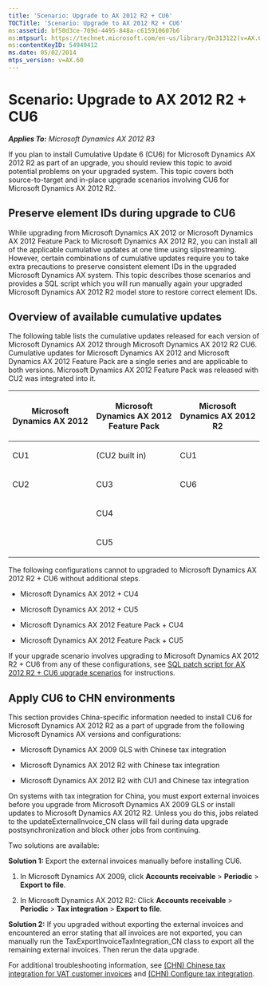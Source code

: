 ```yaml
---
title: 'Scenario: Upgrade to AX 2012 R2 + CU6'
TOCTitle: 'Scenario: Upgrade to AX 2012 R2 + CU6'
ms:assetid: bf50d3ce-709d-4495-848a-c615910607b6
ms:mtpsurl: https://technet.microsoft.com/en-us/library/Dn313122(v=AX.60)
ms:contentKeyID: 54940412
ms.date: 05/02/2014
mtps_version: v=AX.60
---
```


# Scenario: Upgrade to AX 2012 R2 + CU6 


_**Applies To:** Microsoft Dynamics AX 2012 R3_

If you plan to install Cumulative Update 6 (CU6) for Microsoft Dynamics AX 2012 R2 as part of an upgrade, you should review this topic to avoid potential problems on your upgraded system. This topic covers both source-to-target and in-place upgrade scenarios involving CU6 for Microsoft Dynamics AX 2012 R2.

## Preserve element IDs during upgrade to CU6

While upgrading from Microsoft Dynamics AX 2012 or Microsoft Dynamics AX 2012 Feature Pack to Microsoft Dynamics AX 2012 R2, you can install all of the applicable cumulative updates at one time using slipstreaming. However, certain combinations of cumulative updates require you to take extra precautions to preserve consistent element IDs in the upgraded Microsoft Dynamics AX system. This topic describes those scenarios and provides a SQL script which you will run manually again your upgraded Microsoft Dynamics AX 2012 R2 model store to restore correct element IDs.

## Overview of available cumulative updates

The following table lists the cumulative updates released for each version of Microsoft Dynamics AX 2012 through Microsoft Dynamics AX 2012 R2 CU6. Cumulative updates for Microsoft Dynamics AX 2012 and Microsoft Dynamics AX 2012 Feature Pack are a single series and are applicable to both versions. Microsoft Dynamics AX 2012 Feature Pack was released with CU2 was integrated into it.

<table>
<colgroup>
<col style="width: 33%" />
<col style="width: 33%" />
<col style="width: 33%" />
</colgroup>
<thead>
<tr class="header">
<th><p>Microsoft Dynamics AX 2012</p></th>
<th><p>Microsoft Dynamics AX 2012 Feature Pack</p></th>
<th><p>Microsoft Dynamics AX 2012 R2</p></th>
</tr>
</thead>
<tbody>
<tr class="odd">
<td><p>CU1</p></td>
<td><p>(CU2 built in)</p></td>
<td><p>CU1</p></td>
</tr>
<tr class="even">
<td><p>CU2</p></td>
<td><p>CU3</p></td>
<td><p>CU6</p></td>
</tr>
<tr class="odd">
<td><p></p></td>
<td><p>CU4</p></td>
<td><p></p></td>
</tr>
<tr class="even">
<td><p></p></td>
<td><p>CU5</p></td>
<td><p></p></td>
</tr>
</tbody>
</table>


The following configurations cannot to upgraded to Microsoft Dynamics AX 2012 R2 + CU6 without additional steps.

  - Microsoft Dynamics AX 2012 + CU4

  - Microsoft Dynamics AX 2012 + CU5

  - Microsoft Dynamics AX 2012 Feature Pack + CU4

  - Microsoft Dynamics AX 2012 Feature Pack + CU5

If your upgrade scenario involves upgrading to Microsoft Dynamics AX 2012 R2 + CU6 from any of these configurations, see [SQL patch script for AX 2012 R2 + CU6 upgrade scenarios](fix-element-ids-sql-patch-script-for-ax-2012-r2-cu6-upgrade-scenarios.md) for instructions.

## Apply CU6 to CHN environments

This section provides China-specific information needed to install CU6 for Microsoft Dynamics AX 2012 R2 as a part of upgrade from the following Microsoft Dynamics AX versions and configurations:

  - Microsoft Dynamics AX 2009 GLS with Chinese tax integration

  - Microsoft Dynamics AX 2012 R2 with Chinese tax integration

  - Microsoft Dynamics AX 2012 R2 with CU1 and Chinese tax integration

On systems with tax integration for China, you must export external invoices before you upgrade from Microsoft Dynamics AX 2009 GLS or install updates to Microsoft Dynamics AX 2012 R2. Unless you do this, jobs related to the updateExternalInvoice\_CN class will fail during data upgrade postsynchronization and block other jobs from continuing.

Two solutions are available:

**Solution 1:** Export the external invoices manually before installing CU6.

1.  In Microsoft Dynamics AX 2009, click **Accounts receivable** \> **Periodic** \> **Export to file**.

2.  In Microsoft Dynamics AX 2012 R2: Click **Accounts receivable** \> **Periodic** \> **Tax integration** \> **Export to file**.

**Solution 2:** If you upgraded without exporting the external invoices and encountered an error stating that all invoices are not exported, you can manually run the TaxExportInvoiceTaxIntegration\_CN class to export all the remaining external invoices. Then rerun the data upgrade.

For additional troubleshooting information, see [(CHN) Chinese tax integration for VAT customer invoices](chn-chinese-tax-integration-for-vat-customer-invoices.md) and [(CHN) Configure tax integration](chn-configure-tax-integration.md).

  


